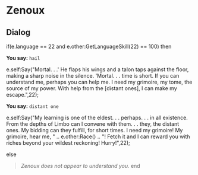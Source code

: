 # Zenoux
## Dialog

if(e.language == 22 and e.other:GetLanguageSkill(22) == 100) then 


**You say:** `hail`




e.self:Say("Mortal. . .' He flaps his wings and a talon taps against the floor, making a sharp noise in the silence. 'Mortal. . . time is short. If you can understand me, perhaps you can help me. I need my grimoire, my tome, the source of my power. With help from the [distant ones], I can make my escape.",22);


**You say:** `distant one`




e.self:Say("My learning is one of the eldest. . . perhaps. . . in all existence. From the depths of Limbo can I convene with them. . . they, the distant ones. My bidding can they fulfill, for short times. I need my grimoire! My grimoire, hear me, " .. e.other:Race() .. "! Fetch it and I can reward you with riches beyond your wildest reckoning! Hurry!",22);


else


>*Zenoux does not appear to understand you.*
end
